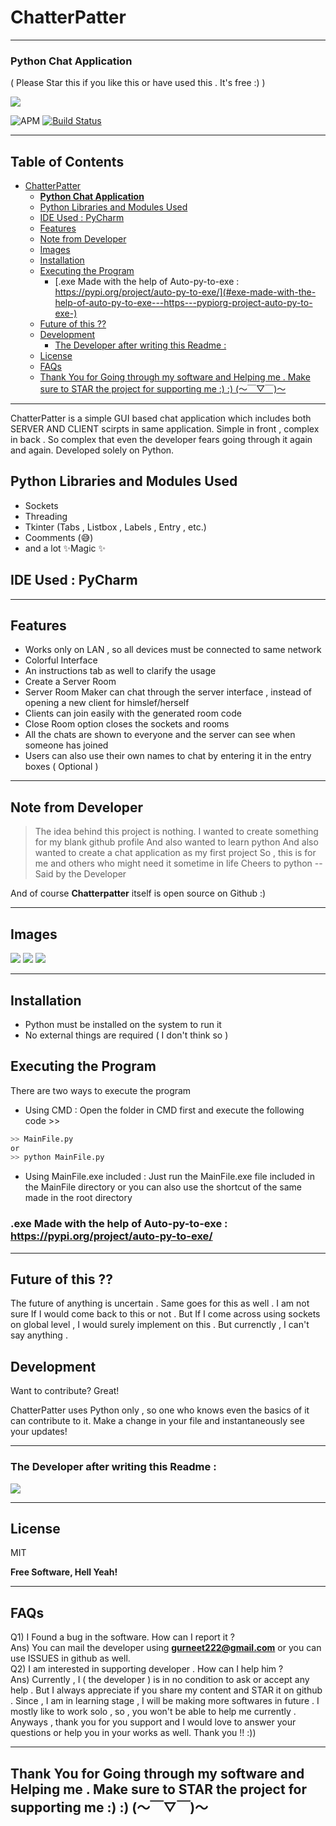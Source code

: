 # ChatterPatter
***
### **Python Chat Application**
( Please Star this if you like this or have used this . It's free :)  )

[![](https://tenor.com/view/python-powered-logo-programming-language-gif-16957606.gif)](https://tenor.com/view/python-powered-logo-programming-language-gif-16957606)

![APM](https://img.shields.io/apm/l/build?style=for-the-badge)
[![Build Status](https://travis-ci.org/joemccann/dillinger.svg?branch=master)](https://travis-ci.org/joemccann/dillinger)
***
## Table of Contents 
- [ChatterPatter](#chatterpatter)
    + [**Python Chat Application**](#--python-chat-application--)
  * [Python Libraries and Modules Used](#python-libraries-and-modules-used)
  * [IDE Used : PyCharm](#ide-used---pycharm)
  * [Features](#features)
  * [Note from Developer](#note-from-developer)
  * [Images](#images)
  * [Installation](#installation)
  * [Executing the Program](#executing-the-program)
    + [.exe Made with the help of Auto-py-to-exe : https://pypi.org/project/auto-py-to-exe/](#exe-made-with-the-help-of-auto-py-to-exe---https---pypiorg-project-auto-py-to-exe-)
  * [Future of this ??](#future-of-this---)
  * [Development](#development)
    + [The Developer after writing this Readme :](#the-developer-after-writing-this-readme--)
  * [License](#license)
  * [FAQs](#faqs)
  * [Thank You for Going through my software and Helping me . Make sure to STAR the project for supporting me  :) :) (～￣▽￣)～](#thank-you-for-going-through-my-software-and-helping-me--make-sure-to-star-the-project-for-supporting-me---------------)

***
ChatterPatter is a simple GUI based chat application which includes both SERVER AND CLIENT scirpts in same application. Simple in front , complex in back . So complex that even the developer fears going through it again and again.
Developed solely on Python.

## Python Libraries and Modules Used

- Sockets
- Threading
- Tkinter (Tabs , Listbox , Labels , Entry , etc.)
- Coomments (😅)
- and a lot ✨Magic ✨

## IDE Used : PyCharm
***
## Features
- Works only on LAN , so all devices must be connected to same network
- Colorful Interface
- An instructions tab as well to clarify the usage
- Create a Server Room
- Server Room Maker can chat through the server interface , instead of opening a new client for himslef/herself
- Clients can join easily with the generated room code 
- Close Room option closes the sockets and rooms
- All the chats are shown to everyone and the server can see when someone has joined
- Users can also use their own names to chat by entering it in the entry boxes ( Optional )
***
## Note from Developer

> The idea behind this project is nothing.
> I wanted to create something for my blank github profile
> And also wanted to learn python
> And also wanted to create a chat application as my first project
> So , this is for me and others who might need it sometime in life
> Cheers to python
-- Said by the Developer

And of course **Chatterpatter** itself is open source on Github :)
***
## Images

[![](/images/Create-A-Room.png)](/images/Create-A-Room.png)
[![](/images/Join-A-Room.png)](/images/Join-A-Room.png)
[![](/images/Ins-Trcutions.png)](/images/Ins-Trcutions.png)
***
## Installation

- Python must be installed on the system to run it
- No external things are required ( I don't think so )

## Executing the Program 
There are two ways to execute the program
 - Using CMD : Open the folder in CMD first and execute the following code >>
```bash
>> MainFile.py
or
>> python MainFile.py
```
- Using MainFile.exe included : Just run the MainFile.exe file included in the MainFile directory or you can also use the shortcut of the same made in the root directory

### .exe Made with the help of Auto-py-to-exe : https://pypi.org/project/auto-py-to-exe/
***
## Future of this ??
The future of anything is uncertain . Same goes for this as well . I am not sure If I would come back to this or not . But If I come across using sockets on global level , I would surely implement on this . But currenctly , I can't say anything .

## Development

Want to contribute? Great!

ChatterPatter uses Python only , so one who knows even the basics of it can contribute to it.
Make a change in your file and instantaneously see your updates!

***
### The Developer after writing this Readme :
[![](https://i.imgur.com/vT4Oclk.gif)](https://i.imgur.com/vT4Oclk.gif)
***
## License

MIT

**Free Software, Hell Yeah!**
***
## FAQs
Q1) I Found a bug in the software. How can I report it ? <br/>
Ans) You can mail the developer using **gurneet222@gmail.com** or you can use ISSUES in github as well.<br/>
Q2) I am interested in supporting developer . How can I help him ? <br/>
Ans) Currently , I ( the developer ) is in no condition to ask or accept any help . But I always appreciate if you share my content and STAR it on github . Since , I am in learning stage , I will be making more softwares in future . I mostly like to work solo , so , you won't be able to help me currently . Anyways , thank you for you support and I would love to answer your questions or help you in your works as well. Thank you !! :))
***
## Thank You for Going through my software and Helping me . Make sure to STAR the project for supporting me  :) :) (～￣▽￣)～
